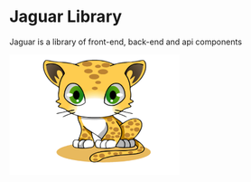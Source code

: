 # Jaguar Library 
Jaguar is a library of front-end, back-end and api components

<img src="logo.png" style="width: 60%"/>
